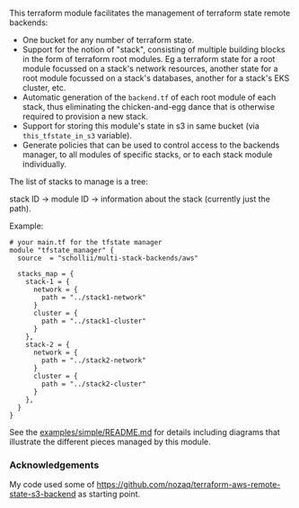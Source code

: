 This terraform module facilitates the management of terraform state remote 
backends: 

- One bucket for any number of terraform state.
- Support for the notion of "stack", consisting of multiple building blocks
  in the form of terraform root modules. Eg a terraform state for a root 
  module focussed on a stack's network resources, another state for a root
  module focussed on a stack's databases, another for a stack's EKS cluster,
  etc.
- Automatic generation of the `backend.tf` of each root module of each 
  stack, thus eliminating the chicken-and-egg dance that is otherwise 
  required to provision a new stack.
- Support for storing this module's state in s3 in same bucket (via 
  `this_tfstate_in_s3` variable).
- Generate policies that can be used to control access to the backends 
  manager, to all modules of specific stacks, or to each stack module 
  individually.
  
The list of stacks to manage is a tree: 

stack ID -> module ID -> information about the stack (currently just 
the path). 

Example: 
```hcl
# your main.tf for the tfstate manager
module "tfstate_manager" {
  source  = "schollii/multi-stack-backends/aws"

  stacks_map = {
    stack-1 = {
      network = {
        path = "../stack1-network"
      }
      cluster = {
        path = "../stack1-cluster"
      }
    },
    stack-2 = {
      network = {
        path = "../stack2-network"
      }
      cluster = {
        path = "../stack2-cluster"
      }
    },
  }
}
```

See the [examples/simple/README.md](examples/simple/README.md) for details
including diagrams that illustrate the different pieces managed by this 
module. 

### Acknowledgements

My code used some of https://github.com/nozaq/terraform-aws-remote-state-s3-backend as starting point. 
